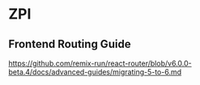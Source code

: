 # ZPI

## Frontend Routing Guide
https://github.com/remix-run/react-router/blob/v6.0.0-beta.4/docs/advanced-guides/migrating-5-to-6.md

